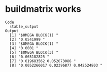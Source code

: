 # buildmatrix works

    Code
      stable_output
    Output
      [1] "$OMEGA BLOCK(1) "                    
      [2] "0.0541999 "                          
      [3] "$OMEGA BLOCK(1) "                    
      [4] "0.0001 "                             
      [5] "$OMEGA BLOCK(3) "                    
      [6] "0.065182825 "                        
      [7] "0.019683562 0.052073086 "            
      [8] "0.0052266017 0.02396877 0.042524803 "

